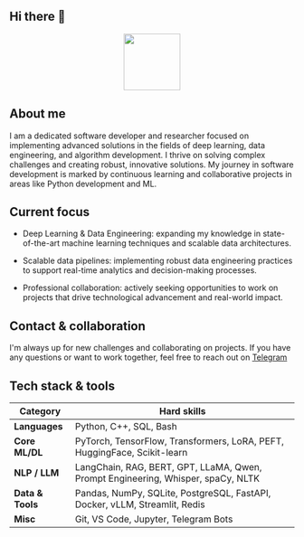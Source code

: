 ## Hi there 👋

<div id="header" align="center">
  <img src="https://media.giphy.com/media/KzJkzjggfGN5Py6nkT/giphy.gif" width="100"/>
</div>

## About me 
I am a dedicated software developer and researcher focused on implementing advanced solutions in the fields of deep learning, data engineering, and algorithm development. I thrive on solving complex challenges and creating robust, innovative solutions.
    My journey in software development is marked by continuous learning and collaborative projects in areas like Python development and ML.

## Current focus
* Deep Learning & Data Engineering: expanding my knowledge in state-of-the-art machine learning techniques and scalable data architectures.

* Scalable data pipelines: implementing robust data engineering practices to support real-time analytics and decision-making processes.

* Professional collaboration: actively seeking opportunities to work on projects that drive technological advancement and real-world impact.

## Contact & collaboration 

I'm always up for new challenges and collaborating on projects. If you have any questions or want to work together, feel free to reach out on [Telegram](https://t.me/daniil_nxy)

## Tech stack & tools


| Category           | Hard skills                                                                            |
|--------------------|---------------------------------------------------------------------------------------|
| **Languages**       | Python, C++, SQL, Bash                                                                    |
| **Core ML/DL**      | PyTorch, TensorFlow, Transformers, LoRA, PEFT, HuggingFace, Scikit-learn             |
| **NLP / LLM**       | LangChain, RAG, BERT, GPT, LLaMA, Qwen, Prompt Engineering, Whisper, spaCy, NLTK     |
| **Data & Tools**    | Pandas, NumPy, SQLite, PostgreSQL, FastAPI, Docker, vLLM, Streamlit, Redis           |
| **Misc**            | Git, VS Code, Jupyter, Telegram Bots                                                 |

